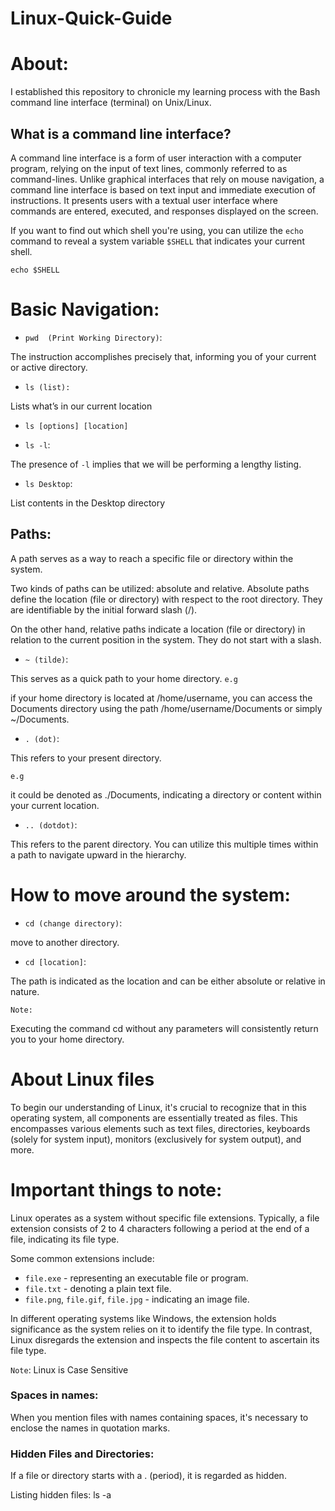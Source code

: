 # Linux-Quick-Guide

# About:

I established this repository to chronicle my learning process with the Bash command line interface (terminal) on Unix/Linux.

## What is a command line interface?


A command line interface is a form of user interaction with a computer program, relying on the input of text lines, commonly referred to as command-lines.
Unlike graphical interfaces that rely on mouse navigation, a command line interface is based on text input and immediate execution of instructions. It presents users with a textual user interface where commands are entered, executed, and responses displayed on the screen.

If you want to find out which shell you're using, you can utilize the `echo` command to reveal a system variable `$SHELL` that indicates your current shell.

```echo $SHELL```

# Basic Navigation:

* `pwd  (Print Working Directory)`:

The instruction accomplishes precisely that, informing you of your current or active directory.

* `ls (list):`
  
Lists what’s in our current location

* `ls [options] [location]`

* `ls -l`:

The presence of `-l` implies that we will be performing a lengthy listing.

* `ls Desktop`:

List contents in the Desktop directory

## Paths:

A path serves as a way to reach a specific file or directory within the system.

Two kinds of paths can be utilized: absolute and relative. Absolute paths define the location (file or directory) with respect to the root directory. They are identifiable by the initial forward slash (/).

On the other hand, relative paths indicate a location (file or directory) in relation to the current position in the system. They do not start with a slash.

* `~ (tilde)`:

This serves as a quick path to your home directory.
`e.g`

if your home directory is located at /home/username, you can access the Documents directory using the path /home/username/Documents or simply ~/Documents.

* `. (dot)`:

This refers to your present directory. 

`e.g`

it could be denoted as ./Documents, indicating a directory or content within your current location.

* `.. (dotdot)`:

This refers to the parent directory. You can utilize this multiple times within a path to navigate upward in the hierarchy.

# How to move around the system:

* `cd (change directory)`:

move to another directory.

* `cd [location]`:
  
The path is indicated as the location and can be either absolute or relative in nature.

`Note:`

Executing the command cd without any parameters will consistently return you to your home directory.

## 

# About Linux files

To begin our understanding of Linux, it's crucial to recognize that in this operating system, all components are essentially treated as files. This encompasses various elements such as text files, directories, keyboards (solely for system input), monitors (exclusively for system output), and more.

# Important things to note:

Linux operates as a system without specific file extensions. Typically, a file extension consists of 2 to 4 characters following a period at the end of a file, indicating its file type. 

Some common extensions include:

* `file.exe` - representing an executable file or program.
* `file.txt` - denoting a plain text file.
* `file.png`, `file.gif`, `file.jpg` - indicating an image file.

In different operating systems like Windows, the extension holds significance as the system relies on it to identify the file type. In contrast, Linux disregards the extension and inspects the file content to ascertain its file type.

`Note`: Linux is Case Sensitive

### Spaces in names:
When you mention files with names containing spaces, it's necessary to enclose the names in quotation marks.

### Hidden Files and Directories:
If a file or directory starts with a . (period), it is regarded as hidden.

Listing hidden files:
ls -a
